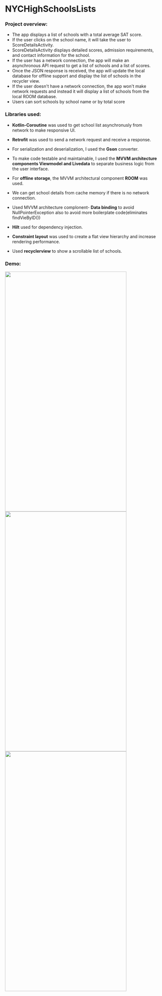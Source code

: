 # NYCHighSchoolsLists

### Project overview:
* The app displays a list of schools with a total average SAT score.
* If the user clicks on the school name, it will take the user to ScoreDetailsActivity.
* ScoreDetailsActivity displays detailed scores, admission requirements, and contact information for the school.
* If the user has a network connection, the app will make an asynchronous API request to get a list of schools and a list of scores.
* Once the JSON response is received, the app will update the local database for offline support and display the list of schools in the recycler view.
* If the user doesn't have a network connection, the app won't make network requests and instead it will display a list of schools from the local ROOM database.
* Users can sort schools by school name or by total score

### Libraries used:
* **Kotlin-Coroutine** was used to get school list asynchronusly from network to make responsive UI.

* **Retrofit** was used to send a network request and receive a response.

* For serialization and deserialization, I used the **Gson** converter.

* To make code testable and maintainable, I used the **MVVM architecture components Viewmodel and Livedata** to separate business logic from the user interface.

* For **offline storage**, the MVVM architectural component **ROOM** was used.

* We can get school details from cache memory if there is no network connection.

* Used MVVM architecture complonent- **Data binding** to avoid NullPointerException also to avoid more boilerplate code(eliminates findVieByID())

* **Hilt** used for dependency injection.  

* **Constraint layout** was used to create a flat view hierarchy and increase rendering performance.

* Used **recyclerview** to show a scrollable list of schools.

### Demo:
<img src="https://user-images.githubusercontent.com/28978071/169885303-87901ed6-858b-45fe-957b-3365366538fb.jpg" width="400" height="790">
<img src="https://user-images.githubusercontent.com/28978071/169885289-bb44cbb4-afff-425e-9fa0-2783536d5e01.jpg" width="400" height="790">
<img src="https://user-images.githubusercontent.com/28978071/169885268-061dd8ed-84b5-45bc-b7fd-2d2a183c8954.jpg" width="400" height="790">




